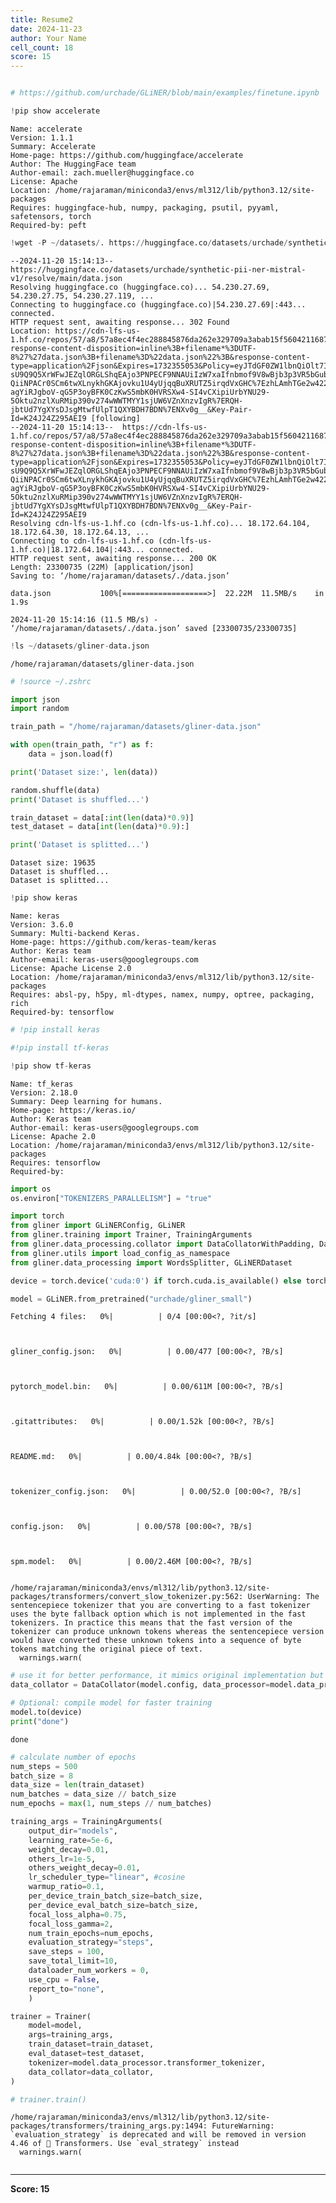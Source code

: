 ```yaml
---
title: Resume2
date: 2024-11-23
author: Your Name
cell_count: 18
score: 15
---
```


```python

```


```python
# https://github.com/urchade/GLiNER/blob/main/examples/finetune.ipynb
```


```python
!pip show accelerate
```

    Name: accelerate
    Version: 1.1.1
    Summary: Accelerate
    Home-page: https://github.com/huggingface/accelerate
    Author: The HuggingFace team
    Author-email: zach.mueller@huggingface.co
    License: Apache
    Location: /home/rajaraman/miniconda3/envs/ml312/lib/python3.12/site-packages
    Requires: huggingface-hub, numpy, packaging, psutil, pyyaml, safetensors, torch
    Required-by: peft



```python
!wget -P ~/datasets/. https://huggingface.co/datasets/urchade/synthetic-pii-ner-mistral-v1/resolve/main/data.json
```

    --2024-11-20 15:14:13--  https://huggingface.co/datasets/urchade/synthetic-pii-ner-mistral-v1/resolve/main/data.json
    Resolving huggingface.co (huggingface.co)... 54.230.27.69, 54.230.27.75, 54.230.27.119, ...
    Connecting to huggingface.co (huggingface.co)|54.230.27.69|:443... connected.
    HTTP request sent, awaiting response... 302 Found
    Location: https://cdn-lfs-us-1.hf.co/repos/57/a8/57a8ec4f4ec288845876da262e329709a3abab15f5604211687806ff1c31f16f/78680af45ca6b1175c502db2eec441933de7383f440fc0f0bae46a72be13c0c7?response-content-disposition=inline%3B+filename*%3DUTF-8%27%27data.json%3B+filename%3D%22data.json%22%3B&response-content-type=application%2Fjson&Expires=1732355053&Policy=eyJTdGF0ZW1lbnQiOlt7IkNvbmRpdGlvbiI6eyJEYXRlTGVzc1RoYW4iOnsiQVdTOkVwb2NoVGltZSI6MTczMjM1NTA1M319LCJSZXNvdXJjZSI6Imh0dHBzOi8vY2RuLWxmcy11cy0xLmhmLmNvL3JlcG9zLzU3L2E4LzU3YThlYzRmNGVjMjg4ODQ1ODc2ZGEyNjJlMzI5NzA5YTNhYmFiMTVmNTYwNDIxMTY4NzgwNmZmMWMzMWYxNmYvNzg2ODBhZjQ1Y2E2YjExNzVjNTAyZGIyZWVjNDQxOTMzZGU3MzgzZjQ0MGZjMGYwYmFlNDZhNzJiZTEzYzBjNz9yZXNwb25zZS1jb250ZW50LWRpc3Bvc2l0aW9uPSomcmVzcG9uc2UtY29udGVudC10eXBlPSoifV19&Signature=E5rpSeFAbhWY88-sU9Q9Q5XrWFwJEZqlORGLShqEAjo3PNPECF9NNAUiIzW7xaIfnbmof9V8wBjb3p3VR5bGubmZ6j0s2R1-QiiNPACr0SCm6twXLnykhGKAjovku1U4yUjqqBuXRUTZ5irqdVxGHC%7EzhLAmhTGe2w422c1atWiJw9vNTwLymbenetBA%7Egott-agYiRJgboV-qG5P3oyBFK0CzKwS5mbK0HVRSXw4-SI4vCXipiUrbYNU29-5Oktu2nzlXuRMip390v274wWWTMYY1sjUW6VZnXnzvIgR%7ERQH-jbtUd7YgXYsDJsgMtwfUlpT1QXYBDH7BDN%7ENXv0g__&Key-Pair-Id=K24J24Z295AEI9 [following]
    --2024-11-20 15:14:13--  https://cdn-lfs-us-1.hf.co/repos/57/a8/57a8ec4f4ec288845876da262e329709a3abab15f5604211687806ff1c31f16f/78680af45ca6b1175c502db2eec441933de7383f440fc0f0bae46a72be13c0c7?response-content-disposition=inline%3B+filename*%3DUTF-8%27%27data.json%3B+filename%3D%22data.json%22%3B&response-content-type=application%2Fjson&Expires=1732355053&Policy=eyJTdGF0ZW1lbnQiOlt7IkNvbmRpdGlvbiI6eyJEYXRlTGVzc1RoYW4iOnsiQVdTOkVwb2NoVGltZSI6MTczMjM1NTA1M319LCJSZXNvdXJjZSI6Imh0dHBzOi8vY2RuLWxmcy11cy0xLmhmLmNvL3JlcG9zLzU3L2E4LzU3YThlYzRmNGVjMjg4ODQ1ODc2ZGEyNjJlMzI5NzA5YTNhYmFiMTVmNTYwNDIxMTY4NzgwNmZmMWMzMWYxNmYvNzg2ODBhZjQ1Y2E2YjExNzVjNTAyZGIyZWVjNDQxOTMzZGU3MzgzZjQ0MGZjMGYwYmFlNDZhNzJiZTEzYzBjNz9yZXNwb25zZS1jb250ZW50LWRpc3Bvc2l0aW9uPSomcmVzcG9uc2UtY29udGVudC10eXBlPSoifV19&Signature=E5rpSeFAbhWY88-sU9Q9Q5XrWFwJEZqlORGLShqEAjo3PNPECF9NNAUiIzW7xaIfnbmof9V8wBjb3p3VR5bGubmZ6j0s2R1-QiiNPACr0SCm6twXLnykhGKAjovku1U4yUjqqBuXRUTZ5irqdVxGHC%7EzhLAmhTGe2w422c1atWiJw9vNTwLymbenetBA%7Egott-agYiRJgboV-qG5P3oyBFK0CzKwS5mbK0HVRSXw4-SI4vCXipiUrbYNU29-5Oktu2nzlXuRMip390v274wWWTMYY1sjUW6VZnXnzvIgR%7ERQH-jbtUd7YgXYsDJsgMtwfUlpT1QXYBDH7BDN%7ENXv0g__&Key-Pair-Id=K24J24Z295AEI9
    Resolving cdn-lfs-us-1.hf.co (cdn-lfs-us-1.hf.co)... 18.172.64.104, 18.172.64.30, 18.172.64.13, ...
    Connecting to cdn-lfs-us-1.hf.co (cdn-lfs-us-1.hf.co)|18.172.64.104|:443... connected.
    HTTP request sent, awaiting response... 200 OK
    Length: 23300735 (22M) [application/json]
    Saving to: ‘/home/rajaraman/datasets/./data.json’
    
    data.json           100%[===================>]  22.22M  11.5MB/s    in 1.9s    
    
    2024-11-20 15:14:16 (11.5 MB/s) - ‘/home/rajaraman/datasets/./data.json’ saved [23300735/23300735]
    



```python
!ls ~/datasets/gliner-data.json
```

    /home/rajaraman/datasets/gliner-data.json



```python
# !source ~/.zshrc
```


```python
import json
import random
```


```python
train_path = "/home/rajaraman/datasets/gliner-data.json"

with open(train_path, "r") as f:
    data = json.load(f)

print('Dataset size:', len(data))

random.shuffle(data)
print('Dataset is shuffled...')

train_dataset = data[:int(len(data)*0.9)]
test_dataset = data[int(len(data)*0.9):]

print('Dataset is splitted...')
```

    Dataset size: 19635
    Dataset is shuffled...
    Dataset is splitted...



```python
!pip show keras
```

    Name: keras
    Version: 3.6.0
    Summary: Multi-backend Keras.
    Home-page: https://github.com/keras-team/keras
    Author: Keras team
    Author-email: keras-users@googlegroups.com
    License: Apache License 2.0
    Location: /home/rajaraman/miniconda3/envs/ml312/lib/python3.12/site-packages
    Requires: absl-py, h5py, ml-dtypes, namex, numpy, optree, packaging, rich
    Required-by: tensorflow



```python
# !pip install keras
```


```python
#!pip install tf-keras
```


```python
!pip show tf-keras
```

    Name: tf_keras
    Version: 2.18.0
    Summary: Deep learning for humans.
    Home-page: https://keras.io/
    Author: Keras team
    Author-email: keras-users@googlegroups.com
    License: Apache 2.0
    Location: /home/rajaraman/miniconda3/envs/ml312/lib/python3.12/site-packages
    Requires: tensorflow
    Required-by: 



```python
import os
os.environ["TOKENIZERS_PARALLELISM"] = "true"

import torch
from gliner import GLiNERConfig, GLiNER
from gliner.training import Trainer, TrainingArguments
from gliner.data_processing.collator import DataCollatorWithPadding, DataCollator
from gliner.utils import load_config_as_namespace
from gliner.data_processing import WordsSplitter, GLiNERDataset
```


```python
device = torch.device('cuda:0') if torch.cuda.is_available() else torch.device('cpu')

model = GLiNER.from_pretrained("urchade/gliner_small")
```


    Fetching 4 files:   0%|          | 0/4 [00:00<?, ?it/s]



    gliner_config.json:   0%|          | 0.00/477 [00:00<?, ?B/s]



    pytorch_model.bin:   0%|          | 0.00/611M [00:00<?, ?B/s]



    .gitattributes:   0%|          | 0.00/1.52k [00:00<?, ?B/s]



    README.md:   0%|          | 0.00/4.84k [00:00<?, ?B/s]



    tokenizer_config.json:   0%|          | 0.00/52.0 [00:00<?, ?B/s]



    config.json:   0%|          | 0.00/578 [00:00<?, ?B/s]



    spm.model:   0%|          | 0.00/2.46M [00:00<?, ?B/s]


    /home/rajaraman/miniconda3/envs/ml312/lib/python3.12/site-packages/transformers/convert_slow_tokenizer.py:562: UserWarning: The sentencepiece tokenizer that you are converting to a fast tokenizer uses the byte fallback option which is not implemented in the fast tokenizers. In practice this means that the fast version of the tokenizer can produce unknown tokens whereas the sentencepiece version would have converted these unknown tokens into a sequence of byte tokens matching the original piece of text.
      warnings.warn(



```python
# use it for better performance, it mimics original implementation but it's less memory efficient
data_collator = DataCollator(model.config, data_processor=model.data_processor, prepare_labels=True)
```


```python
# Optional: compile model for faster training
model.to(device)
print("done")
```

    done



```python
# calculate number of epochs
num_steps = 500
batch_size = 8
data_size = len(train_dataset)
num_batches = data_size // batch_size
num_epochs = max(1, num_steps // num_batches)

training_args = TrainingArguments(
    output_dir="models",
    learning_rate=5e-6,
    weight_decay=0.01,
    others_lr=1e-5,
    others_weight_decay=0.01,
    lr_scheduler_type="linear", #cosine
    warmup_ratio=0.1,
    per_device_train_batch_size=batch_size,
    per_device_eval_batch_size=batch_size,
    focal_loss_alpha=0.75,
    focal_loss_gamma=2,
    num_train_epochs=num_epochs,
    evaluation_strategy="steps",
    save_steps = 100,
    save_total_limit=10,
    dataloader_num_workers = 0,
    use_cpu = False,
    report_to="none",
    )

trainer = Trainer(
    model=model,
    args=training_args,
    train_dataset=train_dataset,
    eval_dataset=test_dataset,
    tokenizer=model.data_processor.transformer_tokenizer,
    data_collator=data_collator,
)

# trainer.train()
```

    /home/rajaraman/miniconda3/envs/ml312/lib/python3.12/site-packages/transformers/training_args.py:1494: FutureWarning: `evaluation_strategy` is deprecated and will be removed in version 4.46 of 🤗 Transformers. Use `eval_strategy` instead
      warnings.warn(



```python

```


---
**Score: 15**